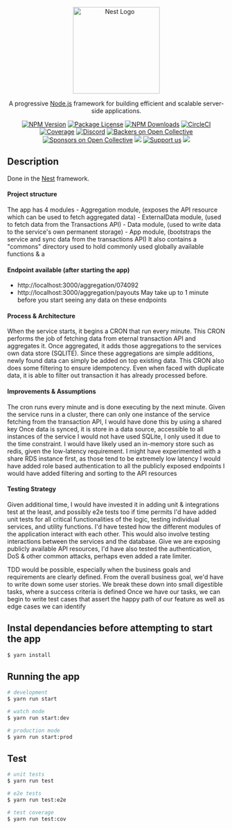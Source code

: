 <p align="center">
  <a href="http://nestjs.com/" target="blank"><img src="https://nestjs.com/img/logo-small.svg" width="200" alt="Nest Logo" /></a>
</p>

[circleci-image]: https://img.shields.io/circleci/build/github/nestjs/nest/master?token=abc123def456
[circleci-url]: https://circleci.com/gh/nestjs/nest

  <p align="center">A progressive <a href="http://nodejs.org" target="_blank">Node.js</a> framework for building efficient and scalable server-side applications.</p>
    <p align="center">
<a href="https://www.npmjs.com/~nestjscore" target="_blank"><img src="https://img.shields.io/npm/v/@nestjs/core.svg" alt="NPM Version" /></a>
<a href="https://www.npmjs.com/~nestjscore" target="_blank"><img src="https://img.shields.io/npm/l/@nestjs/core.svg" alt="Package License" /></a>
<a href="https://www.npmjs.com/~nestjscore" target="_blank"><img src="https://img.shields.io/npm/dm/@nestjs/common.svg" alt="NPM Downloads" /></a>
<a href="https://circleci.com/gh/nestjs/nest" target="_blank"><img src="https://img.shields.io/circleci/build/github/nestjs/nest/master" alt="CircleCI" /></a>
<a href="https://coveralls.io/github/nestjs/nest?branch=master" target="_blank"><img src="https://coveralls.io/repos/github/nestjs/nest/badge.svg?branch=master#9" alt="Coverage" /></a>
<a href="https://discord.gg/G7Qnnhy" target="_blank"><img src="https://img.shields.io/badge/discord-online-brightgreen.svg" alt="Discord"/></a>
<a href="https://opencollective.com/nest#backer" target="_blank"><img src="https://opencollective.com/nest/backers/badge.svg" alt="Backers on Open Collective" /></a>
<a href="https://opencollective.com/nest#sponsor" target="_blank"><img src="https://opencollective.com/nest/sponsors/badge.svg" alt="Sponsors on Open Collective" /></a>
  <a href="https://paypal.me/kamilmysliwiec" target="_blank"><img src="https://img.shields.io/badge/Donate-PayPal-ff3f59.svg"/></a>
    <a href="https://opencollective.com/nest#sponsor"  target="_blank"><img src="https://img.shields.io/badge/Support%20us-Open%20Collective-41B883.svg" alt="Support us"></a>
  <a href="https://twitter.com/nestframework" target="_blank"><img src="https://img.shields.io/twitter/follow/nestframework.svg?style=social&label=Follow"></a>
</p>
  <!--[![Backers on Open Collective](https://opencollective.com/nest/backers/badge.svg)](https://opencollective.com/nest#backer)
  [![Sponsors on Open Collective](https://opencollective.com/nest/sponsors/badge.svg)](https://opencollective.com/nest#sponsor)-->

## Description

Done in the [Nest](https://github.com/nestjs/nest) framework.

#### Project structure
The app has 4 modules
    - Aggregation module,  (exposes the API resource which can be used to fetch aggregated data)
    - ExternalData module, (used to fetch data from the Transactions API)
    - Data module,         (used to write data to the service's own permanent storage)
    - App module,          (bootstraps the service and sync data from the transactions API)
It also contains a "commons" directory used to hold commonly used globally available functions & a

#### Endpoint available (after starting the app)
- http://localhost:3000/aggregation/074092 
- http://localhost:3000/aggregation/payouts
May take up to 1 minute before you start seeing any data on these endpoints

#### Process & Architecture
When the service starts, it begins a CRON that run every minute. 
This CRON performs the job of fetching data from eternal transaction API and aggregates it.
Once aggregated, it adds those aggregations to the services own data store (SQLITE).
Since these aggregations are simple additions, newly found data can simply be added on top existing data.
This CRON also does some filtering to ensure idempotency. Even when faced with duplicate data, it is able to filter out transaction it has already processed before.

#### Improvements & Assumptions
The cron runs every minute and is done executing by the next minute.
Given the service runs in a cluster, there can only one instance of the service fetching from the transaction API, I would have done this by using a shared key
Once data is synced, it is store in a data source, accessible to all instances of the service
I would not have used SQLite, I only used it due to the time constraint. I would have likely used an in-memory store such as redis, given the low-latency requirement.
I might have experimented with a share RDS instance first, as those tend to be extremely low latency
I would have added role based authentication to all the publicly exposed endpoints
I would have added filtering and sorting to the API resources


#### Testing Strategy
Given additional time, I would have invested it in adding unit & integrations test at the least, and possibly e2e tests too if time permits
I'd have added unit tests for all critical functionalities of the logic, testing individual services, and utility functions.
I'd have tested how the different modules of the application interact with each other. This would also involve testing interactions between the services and the database.
Give we are exposing publicly available API resources, I'd have also tested the authentication, DoS & other common attacks, perhaps even added a rate limiter.

TDD would be possible, especially when the business goals and requirements are clearly defined. 
From the overall business goal, we'd have to write down some user stories. 
We break these down into small digestible tasks, where a success criteria is defined
Once we have our tasks, we can begin to write test cases that assert the happy path of our feature as well as edge cases we can identify


## Instal dependancies before attempting to start the app

```bash
$ yarn install
```

## Running the app

```bash
# development
$ yarn run start

# watch mode
$ yarn run start:dev

# production mode
$ yarn run start:prod
```

## Test

```bash
# unit tests
$ yarn run test

# e2e tests
$ yarn run test:e2e

# test coverage
$ yarn run test:cov
```
